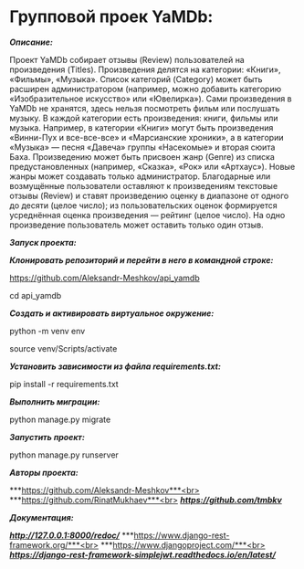 <h1>Групповой проек YaMDb:</h1>

***Описание:***

Проект YaMDb собирает отзывы (Review) пользователей на произведения (Titles). Произведения делятся на категории: «Книги», «Фильмы», «Музыка». Список категорий (Category) может быть расширен администратором (например, можно добавить категорию «Изобразительное искусство» или «Ювелирка»).
Сами произведения в YaMDb не хранятся, здесь нельзя посмотреть фильм или послушать музыку.
В каждой категории есть произведения: книги, фильмы или музыка. Например, в категории «Книги» могут быть произведения «Винни-Пух и все-все-все» и «Марсианские хроники», а в категории «Музыка» — песня «Давеча» группы «Насекомые» и вторая сюита Баха.
Произведению может быть присвоен жанр (Genre) из списка предустановленных (например, «Сказка», «Рок» или «Артхаус»). Новые жанры может создавать только администратор.
Благодарные или возмущённые пользователи оставляют к произведениям текстовые отзывы (Review) и ставят произведению оценку в диапазоне от одного до десяти (целое число); из пользовательских оценок формируется усреднённая оценка произведения — рейтинг (целое число). На одно произведение пользователь может оставить только один отзыв.

***Запуск проекта:***

***Клонировать репозиторий и перейти в него в командной строке:***

https://github.com/Aleksandr-Meshkov/api_yamdb

cd api_yamdb

***Cоздать и активировать виртуальное окружение:***

python -m venv env

source venv/Scripts/activate

***Установить зависимости из файла requirements.txt:***

pip install -r requirements.txt

***Выполнить миграции:***

python manage.py migrate

***Запустить проект:***

python manage.py runserver

***Авторы проекта:***

***https://github.com/Aleksandr-Meshkov***<br>
***https://github.com/RinatMukhaev***<br>
***https://github.com/tmbkv***

***Документация:***

***http://127.0.0.1:8000/redoc/***
***https://www.django-rest-framework.org/***<br>
***https://www.djangoproject.com/***<br>
***https://django-rest-framework-simplejwt.readthedocs.io/en/latest/***
